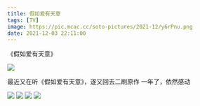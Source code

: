```yaml
---
title: 假如爱有天意
tags: [TV]
image: https://pic.mcac.cc/soto-pictures/2021-12/y6rPnu.png
date: 2021-12-03 22:11:00
---
```


《假如爱有天意》

![](https://pic.mcac.cc/soto-pictures/2021-12/PocBU6.jpeg)

最近又在听《假如爱有天意》，遂又回去二刷原作
一年了，依然感动

![](https://pic.mcac.cc/soto-pictures/2021-12/b5aerz.png)
![](https://pic.mcac.cc/soto-pictures/2021-12/akXFgz.png)
![](https://pic.mcac.cc/soto-pictures/2021-12/AakrPd.png)
![](https://pic.mcac.cc/soto-pictures/2021-12/qdDRVn.png)
